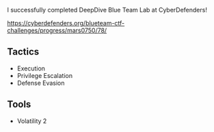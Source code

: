 I successfully completed DeepDive Blue Team Lab at CyberDefenders!

https://cyberdefenders.org/blueteam-ctf-challenges/progress/mars0750/78/ 

## Tactics

- Execution
- Privilege Escalation
- Defense Evasion

## Tools

- Volatility 2
